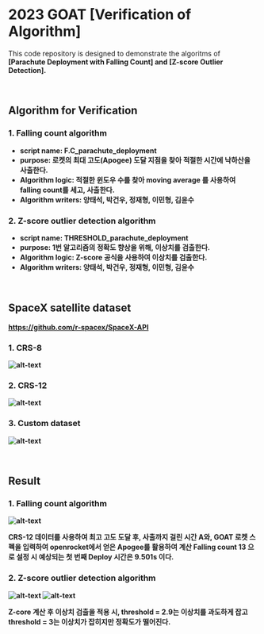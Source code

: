 # 2023 GOAT [Verification of Algorithm]
This code repository is designed to demonstrate the algoritms of <b>[Parachute Deployment with Falling Count]<b> and <b>[Z-score Outlier Detection]<b>.

<br>

## Algorithm for Verification
### 1. Falling count algorithm
- script name: F.C_parachute_deployment<br>
- purpose: 로켓의 최대 고도(Apogee) 도달 지점을 찾아 적절한 시간에 낙하산을 사출한다. <br>
- Algorithm logic: 적절한 윈도우 수를 찾아 moving average 를 사용하여 falling count를 세고, 사출한다.<br>
- Algorithm writers: 양태석, 박건우, 정재형, 이민형, 김윤수<br>

### 2. Z-score outlier detection algorithm
- script name: THRESHOLD_parachute_deployment<br>
- purpose: 1번 알고리즘의 정확도 향상을 위해, 이상치를 검출한다.<br>
- Algorithm logic: Z-score 공식을 사용하여 이상치를 검출한다.<br>
- Algorithm writers: 양태석, 박건우, 정재형, 이민형, 김윤수<br>

<br>

## SpaceX satellite dataset
https://github.com/r-spacex/SpaceX-API

### 1. CRS-8
![alt-text](https://github.com/AvionicsOfGOAT/2023_VerificationAlogrithm_ParachuteDeployment/blob/main/image/CRS-8.png)
### 2. CRS-12
![alt-text](https://github.com/AvionicsOfGOAT/2023_VerificationAlogrithm_ParachuteDeployment/blob/main/image/CRS-12.png)
### 3. Custom dataset
![alt-text](https://github.com/AvionicsOfGOAT/2023_VerificationAlogrithm_ParachuteDeployment/blob/main/image/customdata.png)

<br>

## Result
### 1. Falling count algorithm

![alt-text](https://github.com/AvionicsOfGOAT/2023_VerificationAlogrithm_ParachuteDeployment/blob/main/image/falling_count.png)

CRS-12 데이터를 사용하여 최고 고도 도달 후, 사출까지 걸린 시간 A와, GOAT 로켓 스펙을 입력하여 openrocket에서 얻은 Apogee를 활용하여 계산
Falling count 13 으로 설정 시 예상되는 첫 번째 Deploy 시간은 9.501s 이다.

### 2. Z-score outlier detection algorithm

![alt-text](https://github.com/AvionicsOfGOAT/2023_VerificationAlogrithm_ParachuteDeployment/blob/main/image/z-score_threshold2.9_crs12.png)
![alt-text](https://github.com/AvionicsOfGOAT/2023_VerificationAlogrithm_ParachuteDeployment/blob/main/image/result2.9_crs12.png)

Z-core 계산 후 이상치 검출을 적용 시, threshold = 2.9는 이상치를 과도하게 잡고 threshold = 3는 이상치가 잡히지만 정확도가 떨어진다.
